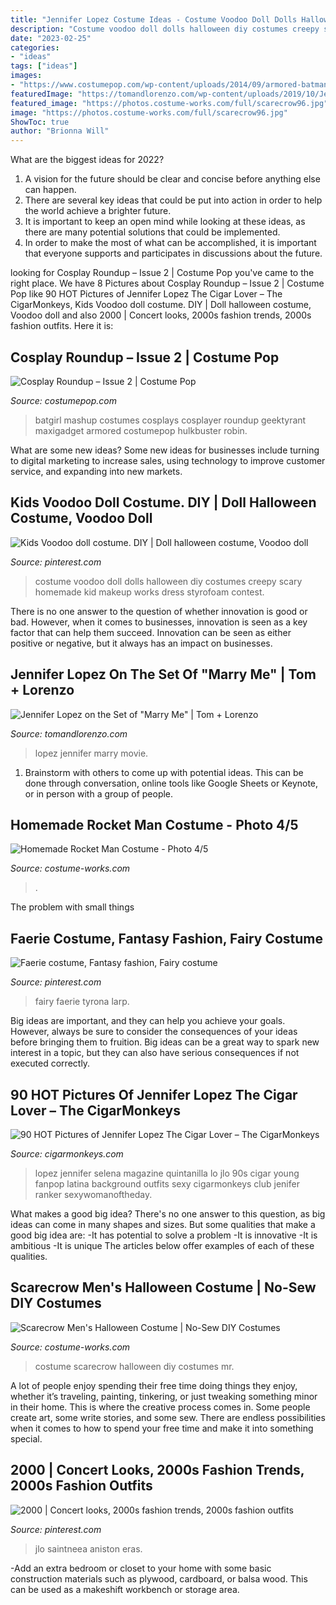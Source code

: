 ```yaml
---
title: "Jennifer Lopez Costume Ideas - Costume Voodoo Doll Dolls Halloween Diy Costumes Creepy Scary Homemade Kid Makeup Works Dress Styrofoam Contest"
description: "Costume voodoo doll dolls halloween diy costumes creepy scary homemade kid makeup works dress styrofoam contest"
date: "2023-02-25"
categories:
- "ideas"
tags: ["ideas"]
images:
- "https://www.costumepop.com/wp-content/uploads/2014/09/armored-batman-cosplay-costumepop.jpg"
featuredImage: "https://tomandlorenzo.com/wp-content/uploads/2019/10/Jennifer-Lopez-Marry-Me-Movie-Set-Costumes-Fashion-Tom-Lorenzo-Site-6.jpg"
featured_image: "https://photos.costume-works.com/full/scarecrow96.jpg"
image: "https://photos.costume-works.com/full/scarecrow96.jpg"
ShowToc: true
author: "Brionna Will"
---
```



What are the biggest ideas for 2022?
1. A vision for the future should be clear and concise before anything else can happen. 
2. There are several key ideas that could be put into action in order to help the world achieve a brighter future. 
3. It is important to keep an open mind while looking at these ideas, as there are many potential solutions that could be implemented. 
4. In order to make the most of what can be accomplished, it is important that everyone supports and participates in discussions about the future.

	

		
looking for Cosplay Roundup – Issue 2 | Costume Pop you've came to the right place. We have 8 Pictures about Cosplay Roundup – Issue 2 | Costume Pop like 90 HOT Pictures of Jennifer Lopez The Cigar Lover – The CigarMonkeys, Kids Voodoo doll costume. DIY | Doll halloween costume, Voodoo doll and also 2000 | Concert looks, 2000s fashion trends, 2000s fashion outfits. Here it is:
		
    
## Cosplay Roundup – Issue 2 | Costume Pop

<img loading=lazy src="https://www.costumepop.com/wp-content/uploads/2014/09/armored-batman-cosplay-costumepop.jpg" onerror="this.onerror=null;this.src='https://tse3.mm.bing.net/th?id=OIP.NR5uZ3rSBDJBrw6kBUaBkwHaK7&amp;pid=15.1';" alt="Cosplay Roundup – Issue 2 | Costume Pop">

_Source: costumepop.com_

>batgirl mashup costumes cosplays cosplayer roundup geektyrant maxigadget armored costumepop hulkbuster robin. 

	

What are some new ideas?
Some new ideas for businesses include turning to digital marketing to increase sales, using technology to improve customer service, and expanding into new markets.

    
## Kids Voodoo Doll Costume. DIY | Doll Halloween Costume, Voodoo Doll

<img loading=lazy src="https://i.pinimg.com/736x/20/8d/93/208d93fbf1dbe62aed3271879979360c--voodoo-dolls-doll-costume.jpg" onerror="this.onerror=null;this.src='https://tse3.mm.bing.net/th?id=OIP.xgNqBnjez2NjYuKIZdAOeAHaLH&amp;pid=15.1';" alt="Kids Voodoo doll costume. DIY | Doll halloween costume, Voodoo doll">

_Source: pinterest.com_

>costume voodoo doll dolls halloween diy costumes creepy scary homemade kid makeup works dress styrofoam contest. 

	

There is no one answer to the question of whether innovation is good or bad. However, when it comes to businesses, innovation is seen as a key factor that can help them succeed. Innovation can be seen as either positive or negative, but it always has an impact on businesses.

    
## Jennifer Lopez On The Set Of &quot;Marry Me&quot; | Tom + Lorenzo

<img loading=lazy src="https://tomandlorenzo.com/wp-content/uploads/2019/10/Jennifer-Lopez-Marry-Me-Movie-Set-Costumes-Fashion-Tom-Lorenzo-Site-6.jpg" onerror="this.onerror=null;this.src='https://tse1.mm.bing.net/th?id=OIP.fHknEd2yuUSUuZGUBc6ekgHaLv&amp;pid=15.1';" alt="Jennifer Lopez on the Set of &quot;Marry Me&quot; | Tom + Lorenzo">

_Source: tomandlorenzo.com_

>lopez jennifer marry movie. 

	

1. Brainstorm with others to come up with potential ideas. This can be done through conversation, online tools like Google Sheets or Keynote, or in person with a group of people.

    
## Homemade Rocket Man Costume - Photo 4/5

<img loading=lazy src="https://photos.costume-works.com/full/rocket_man4.jpg" onerror="this.onerror=null;this.src='https://tse3.mm.bing.net/th?id=OIP.h3XR0e-jfkqIxFvNBNOBkQHaLk&amp;pid=15.1';" alt="Homemade Rocket Man Costume - Photo 4/5">

_Source: costume-works.com_

>. 

	

The problem with small things
 

    
## Faerie Costume, Fantasy Fashion, Fairy Costume

<img loading=lazy src="https://i.pinimg.com/736x/04/a4/aa/04a4aace491a631c46af1db142546765--art-costumes-fantasy-costumes.jpg" onerror="this.onerror=null;this.src='https://tse1.mm.bing.net/th?id=OIP.9IHJM0bRlGcB-k4PwVN9CgHaLJ&amp;pid=15.1';" alt="Faerie costume, Fantasy fashion, Fairy costume">

_Source: pinterest.com_

>fairy faerie tyrona larp. 

	

Big ideas are important, and they can help you achieve your goals. However, always be sure to consider the consequences of your ideas before bringing them to fruition. Big ideas can be a great way to spark new interest in a topic, but they can also have serious consequences if not executed correctly.

    
## 90 HOT Pictures Of Jennifer Lopez The Cigar Lover – The CigarMonkeys

<img loading=lazy src="http://cigarmonkeys.com/wp-content/uploads/2018/05/Jennifer-Lopez-Cigar-Aficionado-Star-Hot-Sexy-89.jpg" onerror="this.onerror=null;this.src='https://tse4.mm.bing.net/th?id=OIP.ymNLVeMvnfGG0FfB7mdY7gHaJ3&amp;pid=15.1';" alt="90 HOT Pictures of Jennifer Lopez The Cigar Lover – The CigarMonkeys">

_Source: cigarmonkeys.com_

>lopez jennifer selena magazine quintanilla lo jlo 90s cigar young fanpop latina background outfits sexy cigarmonkeys club jenifer ranker sexywomanoftheday. 

	

What makes a good big idea?
There's no one answer to this question, as big ideas can come in many shapes and sizes. But some qualities that make a good big idea are: 
-It has potential to solve a problem
-It is innovative
-It is ambitious
-It is unique 
The articles below offer examples of each of these qualities.

    
## Scarecrow Men&#039;s Halloween Costume | No-Sew DIY Costumes

<img loading=lazy src="https://photos.costume-works.com/full/scarecrow96.jpg" onerror="this.onerror=null;this.src='https://tse2.mm.bing.net/th?id=OIP.uNZJ2qCI5bySVCmuoulevwHaNE&amp;pid=15.1';" alt="Scarecrow Men&#039;s Halloween Costume | No-Sew DIY Costumes">

_Source: costume-works.com_

>costume scarecrow halloween diy costumes mr. 

	

A lot of people enjoy spending their free time doing things they enjoy, whether it’s traveling, painting, tinkering, or just tweaking something minor in their home. This is where the creative process comes in. Some people create art, some write stories, and some sew. There are endless possibilities when it comes to how to spend your free time and make it into something special.

    
## 2000 | Concert Looks, 2000s Fashion Trends, 2000s Fashion Outfits

<img loading=lazy src="https://i.pinimg.com/736x/10/c7/3a/10c73ae34409e96a0e904b54bb36d7f5.jpg" onerror="this.onerror=null;this.src='https://tse2.mm.bing.net/th?id=OIP.Hyk-7XwAW12dRDXrAVtaRgHaLj&amp;pid=15.1';" alt="2000 | Concert looks, 2000s fashion trends, 2000s fashion outfits">

_Source: pinterest.com_

>jlo saintneea aniston eras. 

	

-Add an extra bedroom or closet to your home with some basic construction materials such as plywood, cardboard, or balsa wood. This can be used as a makeshift workbench or storage area. 

